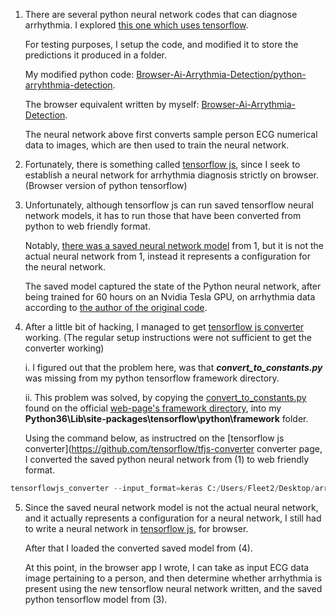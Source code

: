 1. There are several python neural network codes that can diagnose arrhythmia. I explored [this one which uses tensorflow](https://github.com/daimenspace/ECG-arrhythmia-classification-using-a-2-D-convolutional-neural-network.).

    For testing purposes, I setup the code, and modified it to store the predictions it produced in a folder. 
    
    My modified python code: [Browser-Ai-Arrythmia-Detection/python-arryhthmia-detection](aaaa).
    
    The browser equivalent written by myself: [Browser-Ai-Arrythmia-Detection](aaaa).

    The neural network above first converts sample person ECG numerical data to images, which are then used to train the neural network.

2. Fortunately, there is something called [tensorflow js](https://github.com/tensorflow/tfjs), since I seek to establish a neural network for arrhythmia diagnosis strictly on browser. (Browser version of python tensorflow)

3. Unfortunately, although tensorflow js can run saved tensorflow neural network models, it has to run those that have been converted from python to web friendly format.

   Notably, [there was a saved neural network model](https://drive.google.com/open?id=1WaenBnWYyhiumkvfaqEcDzti4S9aEuhS) from 1, but it is not the actual neural network from 1, instead it represents a configuration for the neural network.

   The saved model captured the state of the Python neural network, after being trained for 60 hours on an Nvidia Tesla GPU, on arrhythmia data according to [the author of the original code](https://github.com/daimenspace/ECG-arrhythmia-classification-using-a-2-D-convolutional-neural-network.).

4. After a little bit of hacking, I managed to get [tensorflow js converter](https://github.com/tensorflow/tfjs-converter) working. (The      regular setup instructions were not sufficient to get the converter working)

    i. I figured out that the problem here, was that **_convert_to_constants.py_** was missing from my python tensorflow framework directory.

   ii. This problem was solved, by copying the [convert_to_constants.py](https://github.com/tensorflow/tensorflow/blob/master/tensorflow/python/framework/convert_to_constants.py) found on the official [web-page's framework directory](https://github.com/tensorflow/tensorflow/blob/master/tensorflow/python/framework/convert_to_constants.py), into my **Python36\Lib\site-packages\tensorflow\python\framework** folder.

   Using the command below, as instructred on the [tensorflow js converter](https://github.com/tensorflow/tfjs-converter converter page, I converted the saved python neural network from (1) to web friendly format.
```python
tensorflowjs_converter --input_format=keras C:/Users/Fleet2/Desktop/arrythmia-ml/damien/saved_keras_model/ecg_model_own.hdf5 C:/Users/Fleet2/Desktop/arrythmia-ml/damien/keras_model/
```
   
5. Since the saved neural network model is not the actual neural network, and it actually represents a configuration for a neural network, I still had to write a neural network in [tensorflow js](https://github.com/tensorflow/tfjs), for browser.

   After that I loaded the converted saved model from (4).

   At this point, in the browser app I wrote, I can take as input ECG data image pertaining to a person, and then determine whether          arrhythmia is present using the new tensorflow neural network written, and the saved python tensorflow model from (3).
